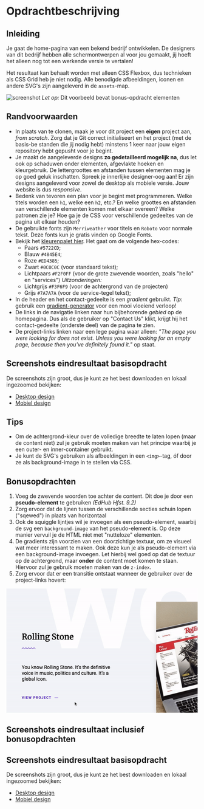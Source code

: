 # Opdrachtbeschrijving

## Inleiding

Je gaat de home-pagina van een bekend bedrijf ontwikkelen. De designers van dit bedrijf hebben alle schermontwerpen al
voor jou gemaakt, jij hoeft het alleen nog tot een werkende versie te vertalen!

Het resultaat kan behaalt worden met alleen CSS Flexbox, dus technieken als CSS Grid heb je niet nodig. Alle benodigde
afbeeldingen, iconen en andere SVG's zijn aangeleverd in de `assets`-map.

![screenshot](./assets/screenshots/screenshot-main.png)
_Let op:_ Dit voorbeeld bevat bonus-opdracht elementen

## Randvoorwaarden

* In plaats van te clonen, maak je voor dit project een **eigen** project aan, _from scratch_. Zorg dat je Git correct
  initialiseert en het project (met de basis-be standen die jij nodig hebt) minstens 1 keer naar jouw eigen repository
  hebt gepusht voor je begint.
* Je maakt de aangeleverde designs **zo gedetailleerd mogelijk na**, dus let ook op schaduwen onder elementen,
  afgevlakte hoeken en kleurgebruik. De lettergroottes en afstanden tussen elementen mag je op goed geluk inschatten.
  Spreek je innerlijke designer-oog aan! Er zijn designs aangeleverd voor zowel de desktop als mobiele versie. Jouw
  website is dus _responsive_.
* Bedenk van tevoren een plan voor je begint met programmeren. Welke titels worden een `h1`, welke een `h2`, etc.? En
  welke groottes en afstanden van verschillende elementen komen met elkaar overeen? Welke patronen zie je? Hoe ga je de
  CSS voor verschillende gedeeltes van de pagina uit elkaar houden?
* De gebruikte fonts zijn `Merriweather` voor titels en `Roboto` voor normale tekst. Deze fonts kun je gratis vinden op
  Google Fonts.
* Bekijk het [kleurenpalet hier](https://coolors.co/5722cd-4b49e8-f2f0ff-ed4385-0c0c0c). Het gaat om de volgende
  hex-codes:
    * Paars `#5722CD`;
    * Blauw `#4845E4`;
    * Roze `#ED4385`;
    * Zwart `#0C0C0C` (voor standaard tekst);
    * Lichtpaars `#F2F0FF` (voor de grote zwevende woorden, zoals "hello" en "services")
      _Uitzonderingen:_
    * Lichtgrijs `#F3F6F9` (voor de achtergrond van de projecten)
    * Grijs `#7A7A7A` (voor de service-tegel tekst);
* In de header en het contact-gedeelte is een _gradient_ gebruikt. _Tip:_ gebruik
  een [gradient-generator](https://cssgradient.io/) voor een mooi vloeiend verloop!
* De links in de navigatie linken naar hun bijbehorende _gebied_ op de homepagina. Dus als de gebruiker op "Contact Us"
  klikt, krijgt hij het contact-gedeelte (onderste deel) van de pagina te zien.
* De project-links linken naar een lege pagina waar alleen: _"The page you were looking for does not exist. Unless you
  were looking for an empty page, because then you've definitely found it."_ op staat.

## Screenshots eindresultaat basisopdracht
De screenshots zijn groot, dus je kunt ze het best downloaden en lokaal ingezoomed bekijken:
* [Desktop design](hhttps://github.com/hogeschoolnovi/frontend-html-css-concept-opdracht/blob/master/assets/screenshots/basic/basic-desktop.png)
* [Mobiel design](https://github.com/hogeschoolnovi/frontend-html-css-concept-opdracht/blob/master/assets/screenshots/basic/basic-mobiel.png)

## Tips

* Om de achtergrond-kleur over de volledige breedte te laten lopen (maar de content niet) zul je gebruik moeten maken
  van het principe waarbij je een outer- en inner-container gebruikt.
* Je kunt de SVG's gebruiken als afbeeldingen in een `<img>`-tag, óf door ze als background-image in te stellen via CSS.

## Bonusopdrachten

1. Voeg de zwevende woorden toe achter de content. Dit doe je door een **pseudo-element** te gebruiken _(EdHub Hfst. 9.2)_
2. Zorg ervoor dat de lijnen tussen de verschillende secties schuin lopen ("sqewed") in plaats van horizontaal
3. Ook de squiggle lijntjes wil je invoegen als een pseudo-element, waarbij de svg een `background-image` van het
   pseudo-element is. Op deze manier vervuil je de HTML niet met "nutteloze" elementen.
4. De gradients zijn voorzien van een doorzichtige textuur, om ze visueel wat meer interessant te maken. Ook deze kun je
   als pseudo-element via een background-image invoegen. Let hierbij wel goed op dat de textuur op de achtergrond,
   maar **onder** de content moet komen te staan. Hiervoor zul je gebruik moeten maken van de `z-index`.
5. Zorg ervoor dat er een transitie ontstaat wanneer de gebruiker over de project-links hovert:

![screenshot](./assets/screenshots/bonus/bonus-moving-link.gif)

## Screenshots eindresultaat inclusief bonusopdrachten
## Screenshots eindresultaat basisopdracht
De screenshots zijn groot, dus je kunt ze het best downloaden en lokaal ingezoomed bekijken:
* [Desktop design](hhttps://github.com/hogeschoolnovi/frontend-html-css-concept-opdracht/blob/master/assets/screenshots/bonus/bonus-desktop.png)
* [Mobiel design](https://github.com/hogeschoolnovi/frontend-html-css-concept-opdracht/blob/master/assets/screenshots/bonus/bonus-mobiel.png)

